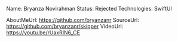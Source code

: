 Name: Bryanza Novirahman
Status: Rejected
Technologies: SwiftUI

AboutMeUrl: https://github.com/bryanzanr
SourceUrl: https://github.com/bryanzanr/skipper
VideoUrl: https://youtu.be/rUaxRIN6_CE

<!---
EXAMPLE
Name: John Appleseed
Status: Submitted <or> Winner <or> Distinguished <or> Rejected
Technologies: SwiftUI, RealityKit, CoreGraphic

AboutMeUrl: https://linkedin.com/in/johnappleseed
SourceUrl: https://github.com/johnappleseed/wwdc2025
VideoUrl: https://youtu.be/ABCDE123456
-->
